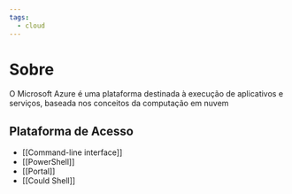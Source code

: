 ```yaml
---
tags:
  - cloud
---
```

# Sobre
O Microsoft Azure é uma plataforma destinada à execução de aplicativos e serviços, baseada nos conceitos da computação em nuvem

## Plataforma de Acesso
* [[Command-line interface]]
* [[PowerShell]]
* [[Portal]]
* [[Could Shell]]


